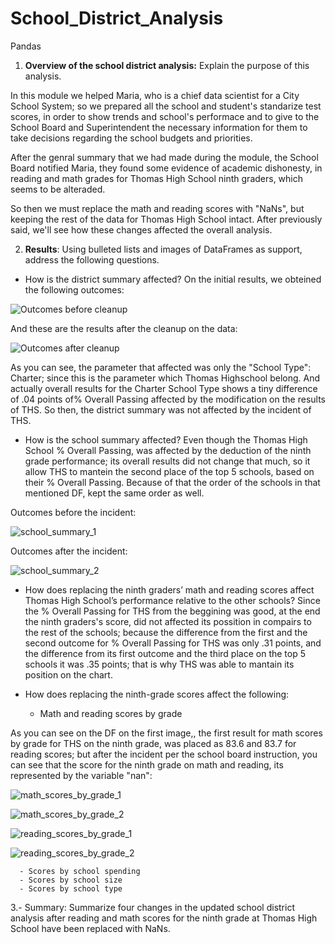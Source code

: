 # School_District_Analysis
Pandas

1. **Overview of the school district analysis:** Explain the purpose of this analysis.

In this module we helped Maria, who is a chief data scientist for a City School System; so we prepared all the school and student's standarize test scores, in order to show trends and school's performace and to give to the School Board and Superintendent the necessary information for them to take decisions regarding the school budgets and priorities.

After the genral summary that we had made during the module, the School Board notified Maria, they found some evidence of academic dishonesty, in reading and math grades for Thomas High School ninth graders, which seems to be alteraded.

So then we must replace the math and reading scores with "NaNs", but keeping the rest of the data for Thomas High School intact. After previously said, we'll see how these changes affected the overall analysis.

2. **Results**: Using bulleted lists and images of DataFrames as support, address the following questions.

  - How is the district summary affected?
On the initial results, we obteined the following outcomes:

![Outcomes before cleanup](https://user-images.githubusercontent.com/90433064/137658905-e68cd2e1-bf0c-46cd-8215-50907c16598c.png)

And these are the results after the cleanup on the data:

![Outcomes after cleanup](https://user-images.githubusercontent.com/90433064/137659002-755e4030-f946-4eba-8d44-38e8b9494c80.png)

As you can see, the parameter that affected was only the "School Type": Charter; since this is the parameter which Thomas Highschool belong. And actually overall results for the Charter School Type shows a tiny difference of .04 points of% Overall Passing affected by the modification on the results of THS. So then, the district summary was not affected by the incident of THS.

  - How is the school summary affected?
Even though the Thomas High School % Overall Passing, was affected by the deduction of the ninth grade performance; its overall results did not change that much, so it allow THS to mantein the second place of the top 5 schools, based on their % Overall Passing. Because of that  the order of the schools in that mentioned DF, kept the same order as well.

Outcomes before the incident:

![school_summary_1](https://user-images.githubusercontent.com/90433064/137666293-32871276-12e2-42de-971d-7d6753fd69ea.png)

Outcomes after the incident:

![school_summary_2](https://user-images.githubusercontent.com/90433064/137666324-970ae83f-7061-46e7-97df-02e0f2623b9f.png)

  - How does replacing the ninth graders’ math and reading scores affect Thomas High School’s performance relative to the other schools?
Since the % Overall Passing for THS from the beggining was good, at the end the ninth graders's score, did not affected its possition in compairs to the rest of the schools; because the difference from the first and the second outcome for % Overall Passing for THS was only .31 points, and the difference from its first outcome and the third place on the top 5 schools it was .35 points; that is why THS was able to mantain its position on the chart.

  - How does replacing the ninth-grade scores affect the following:
      - Math and reading scores by grade

As you can see on the DF on the first image,, the first result for math scores by grade for THS on the ninth grade, was placed as 83.6 and 83.7 for reading scores; but after the incident per the school board instruction, you can see that the score for the ninth grade on math and reading, its represented by the variable "nan":

![math_scores_by_grade_1](https://user-images.githubusercontent.com/90433064/137668728-f75e82be-bebd-484f-9d08-9f1f1e052014.png)

![math_scores_by_grade_2](https://user-images.githubusercontent.com/90433064/137668737-cc98e521-aa7a-402f-9de3-942c950a3256.png)

![reading_scores_by_grade_1](https://user-images.githubusercontent.com/90433064/137668750-d438a8c1-c48d-4daa-9cb2-9ab034e75d60.png)

![reading_scores_by_grade_2](https://user-images.githubusercontent.com/90433064/137668760-25b80a42-e4a9-465d-a2d6-0dacc58820ee.png)


      - Scores by school spending
      - Scores by school size
      - Scores by school type

3.- Summary: Summarize four changes in the updated school district analysis after reading and math scores for the ninth grade at Thomas High School have been replaced with NaNs.
